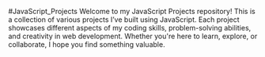 #JavaScript_Projects
Welcome to my JavaScript Projects repository! This is a collection of various projects I’ve built using JavaScript. Each project showcases different aspects of my coding skills, problem-solving abilities, and creativity in web development. Whether you're here to learn, explore, or collaborate, I hope you find something valuable.
